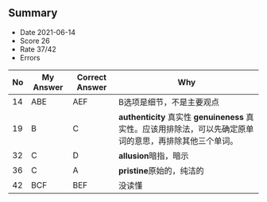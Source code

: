## Summary
- Date 2021-06-14
- Score 26
- Rate 37/42
- Errors


| No | My Answer | Correct Answer | Why |
|----|-----------|----------------|-----|
|14 | ABE|AEF | B选项是细节，不是主要观点 |
|19| B|C| **authenticity** 真实性 **genuineness** 真实性。应该用排除法，可以先确定原单词的意思，再排除其他三个单词。| 
|32|C | D| **allusion**暗指，暗示|
|36| C|A | **pristine**原始的，纯洁的| 
| 42| BCF| BEF| 没读懂| 
